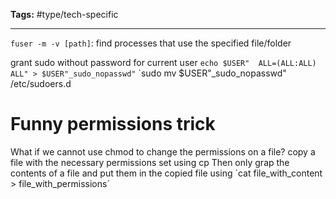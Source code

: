 **Tags:** #type/tech-specific 

---

`fuser -m -v [path]`: find processes that use the specified file/folder

grant sudo without password for current user
`echo $USER"  ALL=(ALL:ALL) ALL" > $USER"_sudo_nopasswd"`
`sudo mv $USER"_sudo_nopasswd" /etc/sudoers.d

# Funny permissions trick
What if we cannot use chmod to change the permissions on a file?
copy a file with the necessary permissions set using cp
Then only grap the contents of a file and put them in the copied file using `cat file_with_content > file_with_permissions´
